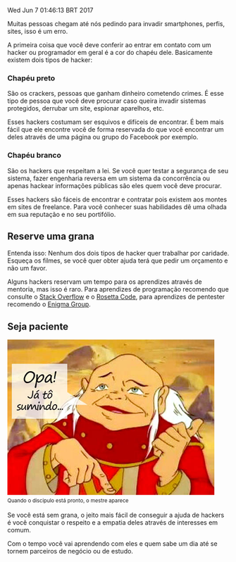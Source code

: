Wed Jun  7 01:46:13 BRT 2017

Muitas pessoas chegam até nós pedindo para invadir smartphones, perfis, sites, isso é um erro.

A primeira coisa que você deve conferir ao entrar em contato com um hacker ou programador em geral é a cor do chapéu dele. Basicamente existem dois tipos de hacker:

### Chapéu preto 

São os crackers, pessoas que ganham dinheiro cometendo crimes. É esse tipo de pessoa que você deve procurar caso queira invadir sistemas protegidos, derrubar um site, espionar aparelhos, etc.

Esses hackers costumam ser esquivos e difíceis de encontrar. É bem mais fácil que ele encontre você de forma reservada do que você encontrar um deles através de uma página ou grupo do Facebook por exemplo.

### Chapéu branco

São os hackers que respeitam a lei. Se você quer testar a segurança de seu sistema, fazer engenharia reversa em um sistema da concorrência ou apenas hackear informações públicas são eles quem você deve procurar.

Esses hackers são fáceis de encontrar e contratar pois existem aos montes em sites de freelance. Para você conhecer suas habilidades dê uma olhada em sua reputação e no seu portifólio.

## Reserve uma grana

Entenda isso: Nenhum dos dois tipos de hacker quer trabalhar por caridade. Esqueça os filmes, se você quer obter ajuda terá que pedir um orçamento e não um favor.

Alguns hackers reservam um tempo para os aprendizes através de mentoria, mas isso é raro. Para aprendizes de programação recomendo que consulte o [Stack Overflow](https://pt.stackoverflow.com/) e o [Rosetta Code](http://rosettacode.org/), para aprendizes de pentester recomendo o [Enigma Group](https://www.enigmagroup.org/). 

## Seja paciente

<div class="text-center">
<img src="/img/meste_dos_magos.jpg">
<br>
<small>Quando o discipulo está pronto, o mestre aparece</small>
</div>
<br>
Se você está sem grana, o jeito mais fácil de conseguir a ajuda de hackers é você conquistar o respeito e a empatia deles através de interesses em comum. 

Com o tempo você vai aprendendo com eles e quem sabe um dia até se tornem parceiros de negócio ou de estudo.
